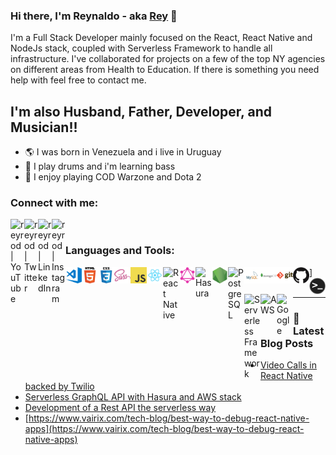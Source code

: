 ### Hi there, I'm Reynaldo - aka [Rey][linkedin] 👋

I'm a Full Stack Developer mainly focused on the React, React Native and NodeJs stack, coupled with Serverless Framework to handle all infrastructure. I've collaborated for projects on a few of the top NY agencies on different areas from Health to Education. If there is something you need help with feel free to contact me.

## I'm also Husband, Father, Developer, and Musician!!

- :earth_americas: I was born in Venezuela and i live in Uruguay
- :musical_note: I play drums and i'm learning bass
- :gun: I enjoy playing COD Warzone and Dota 2

### Connect with me:

[<img align="left" alt="reyrod | YouTube" width="22px" src="https://cdn.jsdelivr.net/npm/simple-icons@v3/icons/youtube.svg" />][youtube]
[<img align="left" alt="reyrod | Twitter" width="22px" src="https://cdn.jsdelivr.net/npm/simple-icons@v3/icons/twitter.svg" />][twitter]
[<img align="left" alt="reyrod | LinkedIn" width="22px" src="https://cdn.jsdelivr.net/npm/simple-icons@v3/icons/linkedin.svg" />][linkedin]
[<img align="left" alt="reyrod | Instagram" width="22px" src="https://cdn.jsdelivr.net/npm/simple-icons@v3/icons/instagram.svg" />][instagram]

<br />

### Languages and Tools:

<img align="left" alt="Visual Studio Code" width="26px" src="https://raw.githubusercontent.com/github/explore/80688e429a7d4ef2fca1e82350fe8e3517d3494d/topics/visual-studio-code/visual-studio-code.png" />
<img align="left" alt="HTML5" width="26px" src="https://raw.githubusercontent.com/github/explore/80688e429a7d4ef2fca1e82350fe8e3517d3494d/topics/html/html.png" />]
<img align="left" alt="CSS3" width="26px" src="https://raw.githubusercontent.com/github/explore/80688e429a7d4ef2fca1e82350fe8e3517d3494d/topics/css/css.png" />
<img align="left" alt="Sass" width="26px" src="https://raw.githubusercontent.com/github/explore/80688e429a7d4ef2fca1e82350fe8e3517d3494d/topics/sass/sass.png" />
<img align="left" alt="JavaScript" width="26px" src="https://raw.githubusercontent.com/github/explore/80688e429a7d4ef2fca1e82350fe8e3517d3494d/topics/javascript/javascript.png" />
<img align="left" alt="React" width="26px" src="https://raw.githubusercontent.com/github/explore/80688e429a7d4ef2fca1e82350fe8e3517d3494d/topics/react/react.png" />
<img align="left" alt="React Native" width="26px" src="https://e7.pngegg.com/pngimages/452/495/png-clipart-react-javascript-angularjs-ionic-github-text-logo-thumbnail.png" />
<img align="left" alt="GraphQL" width="26px" src="https://raw.githubusercontent.com/github/explore/80688e429a7d4ef2fca1e82350fe8e3517d3494d/topics/graphql/graphql.png" />
<img align="left" alt="Hasura" width="26px" src="https://docs.yugabyte.com/images/develop/graphql/hasura/hasura.pngexp" />
<img align="left" alt="Node.js" width="26px" src="https://raw.githubusercontent.com/github/explore/80688e429a7d4ef2fca1e82350fe8e3517d3494d/topics/nodejs/nodejs.png" />
<img align="left" alt="PostgreSQL" width="26px" src="https://img.icons8.com/color/452/postgreesql.png" />
<img align="left" alt="MySQL" width="26px" src="https://raw.githubusercontent.com/github/explore/80688e429a7d4ef2fca1e82350fe8e3517d3494d/topics/mysql/mysql.png" />
<img align="left" alt="MongoDB" width="26px" src="https://raw.githubusercontent.com/github/explore/80688e429a7d4ef2fca1e82350fe8e3517d3494d/topics/mongodb/mongodb.png" />
<img align="left" alt="Git" width="26px" src="https://raw.githubusercontent.com/github/explore/80688e429a7d4ef2fca1e82350fe8e3517d3494d/topics/git/git.png" />
<img align="left" alt="GitHub" width="26px" src="https://raw.githubusercontent.com/github/explore/78df643247d429f6cc873026c0622819ad797942/topics/github/github.png" />
<img align="left" alt="Terminal" width="26px" src="https://raw.githubusercontent.com/github/explore/80688e429a7d4ef2fca1e82350fe8e3517d3494d/topics/terminal/terminal.png" />
<img align="left" alt="Serverless Framework" width="26px" src="https://gitlab.com/uploads/-/system/project/avatar/15112583/serverless_framework.png" />
<img align="left" alt="AWS" width="26px" src="https://futurumresearch.com/wp-content/uploads/2020/01/aws-logo.png" />
<img align="left" alt="Google" width="26px" src="https://encrypted-tbn0.gstatic.com/images?q=tbn%3AANd9GcReNGRR9dNrEbngaB0vjUvt84RztAItzCF9Eg&usqp=CAU" />

<br />
<br />

---

### 📕 Latest Blog Posts

<!-- BLOG-POST-LIST:START -->
- [Video Calls in React Native backed by Twilio](https://www.vairix.com/tech-blog/video-calls-in-react-native-backed-by-twilio)
- [Serverless GraphQL API with Hasura and AWS stack](https://medium.com/@reynaldojesus23/serverless-graphql-api-with-hasura-and-aws-stack-614d4392d8a)
- [Development of a Rest API the serverless way](https://medium.com/@reynaldojesus23/development-of-a-rest-api-the-serverless-way-bbb0a02c44e1)
- [https://www.vairix.com/tech-blog/best-way-to-debug-react-native-apps](https://www.vairix.com/tech-blog/best-way-to-debug-react-native-apps)
<!-- BLOG-POST-LIST:END -->


[twitter]: https://twitter.com/lackofdeath
[youtube]: https://www.youtube.com/user/reyrod/videos
[instagram]: https://www.instagram.com/jodlanyer/
[linkedin]: https://www.linkedin.com/in/rjrodriguezg/tw
